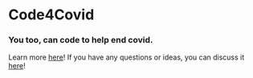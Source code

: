 # Code4Covid
### You too, can code to help end covid.

Learn more [here](https://support.glitch.com/t/code4covid-a-community-effort-to-help-end-covid-19/30979)!
If you have any questions or ideas, you can discuss it [here](https://code4covid.flarum.cloud/)!
